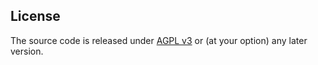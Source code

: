 ## License

The source code is released under [AGPL v3](http://www.gnu.org/licenses/agpl-3.0.html) or (at your option) any later version.


